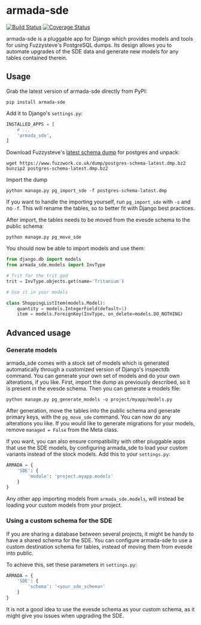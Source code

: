 # armada-sde

[![Build Status](https://travis-ci.org/kriberg/armada-sde.svg?branch=master)](https://travis-ci.org/kriberg/armada-sde)
[![Coverage Status](https://coveralls.io/repos/github/kriberg/armada-sde/badge.svg?branch=master)](https://coveralls.io/github/kriberg/armada-sde?branch=master)

armada-sde is a pluggable app for Django which provides models and tools for using Fuzzysteve's PostgreSQL dumps. Its
design allows you to automate upgrades of the SDE data and generate new models for any tables contained therein. 

## Usage

Grab the latest version of armada-sde directly from PyPI:

```commandline
pip install armada-sde
```

Add it to Django's `settings.py`:

```python
INSTALLED_APPS = [
    # ...
    'armada_sde',
]
```

Download Fuzzysteve's [latest schema dump](https://www.fuzzwork.co.uk/dump/postgres-schema-latest.dmp.bz2) for postgres and unpack:

```commandline
wget https://www.fuzzwork.co.uk/dump/postgres-schema-latest.dmp.bz2
bunzip2 postgres-schema-latest.dmp.bz2
```

Import the dump

```commandline
python manage.py pg_import_sde -f postgres-schema-latest.dmp
```

If you want to handle the importing yourself, run `pg_import_sde` with `-s` and no `-f`. This will rename the tables, 
so to better fit with Django best practices.

After import, the tables needs to be moved from the evesde schema to the public schema:

```commandline
python manage.py pg_move_sde
```

You should now be able to import models and use them:

```python
from django.db import models
from armada_sde.models import InvType

# Trit for the trit god
trit = InvType.objects.get(name='Tritanium')

# Use it in your models

class ShoppingListItem(models.Model):
    quantity = models.IntegerField(default=1)
    item = models.ForeignKey(InvType, on_delete=models.DO_NOTHING)
```

## Advanced usage

### Generate models
armada_sde comes with a stock set of models which is generated automatically through a customized version of Django's
inspectdb command. You can generate your own set of models and do your own alterations, if you like. First, import the
dump as previously described, so it is present in the evesde schema. Then you can generate a models file:

```commandline
python manage.py pg_generate_models -o project/myapp/models.py
```
After generation, move the tables into the public schema and generate primary keys, with the `pg_move_sde` command. 
You can now do any alterations you like. If you would like to generate migrations for your models, remove 
`managed = False` from the Meta class.

If you want, you can also ensure compatibility with other pluggable apps that use the SDE models, by configuring 
armada_sde to load your custom variants instead of the stock models. Add this to your `settings.py`:
 
```python
ARMADA = {
    'SDE': {
        'module': 'project.myapp.models'
    }
}
```

Any other app importing models from `armada_sde.models`, will instead be loading your custom models from your project.

### Using a custom schema for the SDE

If you are sharing a database between several projects, it might be handy to have a shared schema for the SDE. You can 
configure armada-sde to use a custom destination schema for tables, instead of moving them from evesde into public.

To achieve this, set these parameters in `settings.py`:

```python
ARMADA = {
    'SDE': {
        'schema': '<your_sde_schema>'
    }
}
```

It is not a good idea to use the evesde schema as your custom schema, as it might give you issues when upgrading the 
SDE. 
